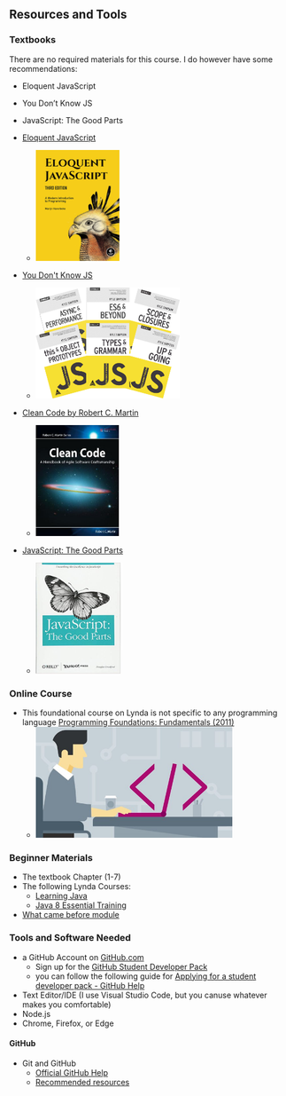 ## Resources and Tools

### Textbooks
There are no required materials for this course. I do however
have some recommendations:
* Eloquent JavaScript
* You Don’t Know JS
* JavaScript: The Good Parts

* [Eloquent JavaScript](https://eloquentjavascript.net/)
    * [<img alt="Eloquent JavaScript" src="assets/images/eloquentJS.jpg" style="height:200px"/>](https://eloquentjavascript.net/)

* [You Don't Know JS](https://github.com/getify/You-Dont-Know-JS)
    * [<img alt="You Don't Know JS" src="assets/images/youDontKnowJs.jpg" style="height:200px"/>](https://github.com/getify/You-Dont-Know-JS)

* [Clean Code by Robert C. Martin](https://www.oreilly.com/library/view/clean-code-/9783826655487/?ar)
    * [<img alt="Clean Code book cover" src="assets/images/cleanCode.jpg" style="height:200px"/>](https://www.oreilly.com/library/view/clean-code-/9783826655487/?ar)

* [JavaScript: The Good Parts](https://learning.oreilly.com/library/view/javascript-the-good/9780596517748/)
    * [<img alt="JavaScript: The Good Parts cover" src="assets/images/jsTheGoodParts.jpg" style="height:200px"/>](https://learning.oreilly.com/library/view/javascript-the-good/9780596517748/)

### Online Course
* This foundational course on Lynda is not specific to any programming language [Programming Foundations: Fundamentals (2011)](https://www.lynda.com/Programming-Foundations-tutorials/Foundations-Programming-Fundamentals/83603-2.html)
    * [<img alt="Programming Foundation Lynda Course Cover" src="assets/images/Lynda1.jpg" style="height:200px" />](https://www.lynda.com/Programming-Foundations-tutorials/Foundations-Programming-Fundamentals/83603-2.html)

### Beginner Materials
* The textbook Chapter (1-7)
* The following Lynda Courses:
    * [Learning Java](https://www.lynda.com/Java-tutorials/Learning-Java-2018/669544-2.html)
    * [Java 8 Essential Training](https://www.lynda.com/Java-tutorials/Java-8-Essential-Training-2015/377484-2.html)
* [What came before module](https://uc.instructure.com/courses/1128631/modules/items/45614431)


### Tools and Software Needed
* a GitHub Account on [GitHub.com](https://github.com/)
    * Sign up for the [GitHub Student Developer Pack](https://education.github.com/pack)
    * you can follow the following guide for [Applying for a student developer pack - GitHub Help](https://help.github.com/en/articles/applying-for-a-student-developer-pack)
* Text Editor/IDE (I use Visual Studio Code, but you canuse whatever makes you comfortable)
* Node.js
* Chrome, Firefox, or Edge

#### GitHub
* Git and GitHub
    * [Official GitHub Help](https://help.github.com/)
    * [Recommended resources](http://hackerhours.org/resources.html#github)
